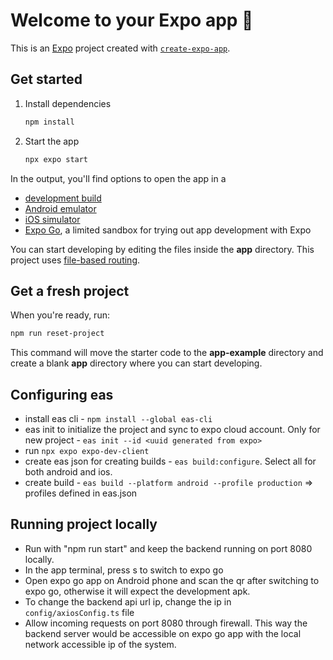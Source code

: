 # Welcome to your Expo app 👋

This is an [Expo](https://expo.dev) project created with [`create-expo-app`](https://www.npmjs.com/package/create-expo-app).

## Get started

1. Install dependencies

   ```bash
   npm install
   ```

2. Start the app

   ```bash
   npx expo start
   ```

In the output, you'll find options to open the app in a

- [development build](https://docs.expo.dev/develop/development-builds/introduction/)
- [Android emulator](https://docs.expo.dev/workflow/android-studio-emulator/)
- [iOS simulator](https://docs.expo.dev/workflow/ios-simulator/)
- [Expo Go](https://expo.dev/go), a limited sandbox for trying out app development with Expo

You can start developing by editing the files inside the **app** directory. This project uses [file-based routing](https://docs.expo.dev/router/introduction).

## Get a fresh project

When you're ready, run:

```bash
npm run reset-project
```

This command will move the starter code to the **app-example** directory and create a blank **app** directory where you can start developing.

## Configuring eas

- install eas cli - `npm install --global eas-cli`
- eas init to initialize the project and sync to expo cloud account. Only for new project - `eas init --id <uuid generated from expo>`
- run `npx expo expo-dev-client`
- create eas json for creating builds - `eas build:configure`. Select all for both android and ios.
- create build - `eas build --platform android --profile production` => profiles defined  in eas.json

## Running project locally 
- Run with "npm run start" and keep the backend running on port 8080 locally. 
- In the app terminal, press s to switch to expo go
- Open expo go app on Android phone and scan the qr after switching to expo go, otherwise it will expect the development apk.
- To change the backend api url ip, change the ip in `config/axiosConfig.ts` file
- Allow incoming requests on port 8080 through firewall. This way the backend server would be accessible on expo go app with the local network accessible ip of the system. 